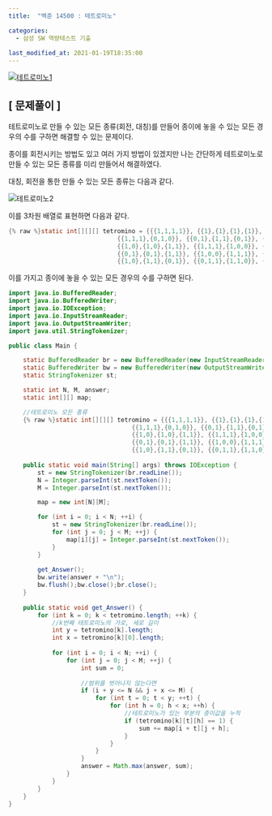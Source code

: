 ```yaml
---
title:  "백준 14500 : 테트로미노"

categories:
  - 삼성 SW 역량테스트 기출
  
last_modified_at: 2021-01-19T18:35:00
---
```


[![테트로미노1](https://user-images.githubusercontent.com/53072057/104977983-38135880-5a44-11eb-88f6-4372593e0791.JPG)](https://www.acmicpc.net/problem/14500)  

<h2>[ 문제풀이 ]</h2>  
테트로미노로 만들 수 있는 모든 종류(회전, 대칭)를 만들어 종이에 놓을 수 있는 모든 경우의 수를 구하면 해결할 수 있는 문제이다.  

종이를 회전시키는 방법도 있고 여러 가지 방법이 있겠지만 나는 간단하게 테트로미노로 만들 수 있는 모든 종류를 미리 만들어서 해결하였다.  

대칭, 회전을 통한 만들 수 있는 모든 종류는 다음과 같다.  

![테트로미노2](https://user-images.githubusercontent.com/53072057/104977986-38abef00-5a44-11eb-9036-83e1b7f1247b.JPG)  

이를 3차원 배열로 표현하면 다음과 같다.  

```java
{% raw %}static int[][][] tetromino = {{{1,1,1,1}}, {{1},{1},{1},{1}}, {{1,1},{1,1}},
							  {{1,1,1},{0,1,0}}, {{0,1},{1,1},{0,1}}, {{0,1,0},{1,1,1}}, {{1,0},{1,1},{1,0}},
							  {{1,0},{1,0},{1,1}}, {{1,1,1},{1,0,0}}, {{1,1},{0,1},{0,1}}, {{0,0,1},{1,1,1}},
							  {{0,1},{0,1},{1,1}}, {{1,0,0},{1,1,1}}, {{1,1},{1,0},{1,0}}, {{1,1,1},{0,0,1}},
							  {{1,0},{1,1},{0,1}}, {{0,1,1},{1,1,0}}, {{0,1},{1,1},{1,0}}, {{1,1,0},{0,1,1}}};{% endraw %}
```

이를 가지고 종이에 놓을 수 있는 모든 경우의 수를 구하면 된다.  

```java
import java.io.BufferedReader;
import java.io.BufferedWriter;
import java.io.IOException;
import java.io.InputStreamReader;
import java.io.OutputStreamWriter;
import java.util.StringTokenizer;

public class Main {

	static BufferedReader br = new BufferedReader(new InputStreamReader(System.in));
	static BufferedWriter bw = new BufferedWriter(new OutputStreamWriter(System.out));
	static StringTokenizer st;

	static int N, M, answer;
	static int[][] map;

	//테트로미노 모든 종류
	{% raw %}static int[][][] tetromino = {{{1,1,1,1}}, {{1},{1},{1},{1}}, {{1,1},{1,1}},
								  {{1,1,1},{0,1,0}}, {{0,1},{1,1},{0,1}}, {{0,1,0},{1,1,1}}, {{1,0},{1,1},{1,0}},
								  {{1,0},{1,0},{1,1}}, {{1,1,1},{1,0,0}}, {{1,1},{0,1},{0,1}}, {{0,0,1},{1,1,1}},
								  {{0,1},{0,1},{1,1}}, {{1,0,0},{1,1,1}}, {{1,1},{1,0},{1,0}}, {{1,1,1},{0,0,1}},
								  {{1,0},{1,1},{0,1}}, {{0,1,1},{1,1,0}}, {{0,1},{1,1},{1,0}}, {{1,1,0},{0,1,1}}};{% endraw %}
	
	public static void main(String[] args) throws IOException {
		st = new StringTokenizer(br.readLine());
		N = Integer.parseInt(st.nextToken());
		M = Integer.parseInt(st.nextToken());

		map = new int[N][M];

		for (int i = 0; i < N; ++i) {
			st = new StringTokenizer(br.readLine());
			for (int j = 0; j < M; ++j) {
				map[i][j] = Integer.parseInt(st.nextToken());
			}
		}
		
		get_Answer();
		bw.write(answer + "\n");
		bw.flush();bw.close();br.close();
	}
	
	public static void get_Answer() {
		for (int k = 0; k < tetromino.length; ++k) {
			//k번째 테트로미노의 가로, 세로 길이
			int y = tetromino[k].length;
			int x = tetromino[k][0].length;
			
			for (int i = 0; i < N; ++i) {
				for (int j = 0; j < M; ++j) {
					int sum = 0;
					
					//범위를 벗어나지 않는다면
					if (i + y <= N && j + x <= M) {
						for (int t = 0; t < y; ++t) {
							for (int h = 0; h < x; ++h) {
								//테트로미노가 있는 부분의 종이값을 누적
								if (tetromino[k][t][h] == 1) {
									sum += map[i + t][j + h];
								}
							}
						}
					}
					answer = Math.max(answer, sum);
				}
			}
		}
	}
}
```